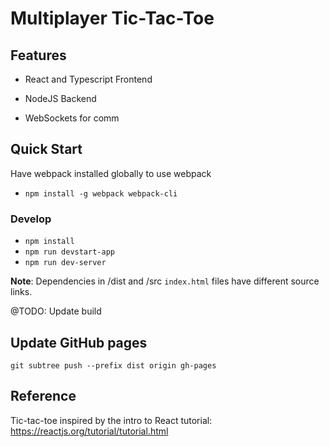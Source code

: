# Multiplayer Tic-Tac-Toe

## Features

- React and Typescript Frontend

- NodeJS Backend

- WebSockets for comm

## Quick Start

Have webpack installed globally to use webpack
- `npm install -g webpack webpack-cli`

### Develop

- `npm install`
- `npm run devstart-app`
- `npm run dev-server`

**Note**: Dependencies in /dist and /src `index.html` files have different source links. 

@TODO: Update build
<!-- ### Build and run

- `npm run build`
- Deploy and serve static files (e.g. using `pushstate-server`)

**Note**: Build only updates JS and CSS in the /dist folder (not html). -->

## Update GitHub pages

`git subtree push --prefix dist origin gh-pages`

## Reference

Tic-tac-toe inspired by the intro to React tutorial: https://reactjs.org/tutorial/tutorial.html
